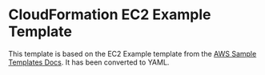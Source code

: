 # CloudFormation EC2 Example Template

This template is based on the EC2 Example template from the [AWS Sample Templates Docs](https://docs.aws.amazon.com/AWSCloudFormation/latest/UserGuide/sample-templates-services-us-west-1.html#w2ab1c28c56c13c13). It has been converted to YAML.
